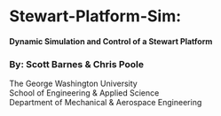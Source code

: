 # Stewart-Platform-Sim:  
#### Dynamic Simulation and Control of a Stewart Platform  
### By: Scott Barnes & Chris Poole  
The George Washington University  
School of Engineering & Applied Science  
Department of Mechanical & Aerospace Engineering
